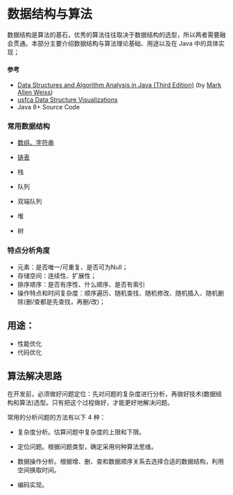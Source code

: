 # 数据结构与算法

数据结构是算法的基石，优秀的算法往往取决于数据结构的选型，所以两者需要融会贯通。本部分主要介绍数据结构与算法理论基础、用途以及在 Java 中的具体实现；

#### 参考

- [Data Structures and Algorithm Analysis in Java (Third Edition)](https://users.cs.fiu.edu/~weiss/#dsaajava3)  (by [Mark Allen Weiss](https://users.cs.fiu.edu/~weiss/))
- [usfca Data Structure Visualizations](https://www.cs.usfca.edu/~galles/visualization/Algorithms.html)
- Java 8+ Source Code

### 常用数据结构

- [数组、字符串](1array_string.md)

- [链表](2linked_list.md)

- 栈

- 队列

- 双端队列
- 堆

- 树

### 特点分析角度

- 元素：是否唯一/可重复、是否可为Null；
- 存储空间：连续性、扩展性；
- 排序顺序：是否有序性、什么顺序、是否有索引
- 操作特点和时间复杂度：顺序遍历、随机查找、随机修改、随机插入、随机删除(删/查都是先查找，再删/改)；

## 用途：

- 性能优化
- 代码优化

## 算法解决思路

在开发前，必须做好问题定位：先对问题的复杂度进行分析，再做好技术(数据结构和算法)选型。只有把这个过程做好，才能更好地解决问题。

常用的分析问题的方法有以下 4 种：

- 复杂度分析。估算问题中复杂度的上限和下限。

- 定位问题。根据问题类型，确定采用何种算法思维。

- 数据操作分析。根据增、删、查和数据顺序关系去选择合适的数据结构，利用空间换取时间。

- 编码实现。